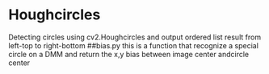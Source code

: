 # Houghcircles
Detecting circles using cv2.Houghcircles and output ordered list result from left-top to right-bottom
##bias.py
this is a function that recognize a special circle on a DMM and return the x,y bias between image center andcircle center
##
